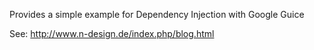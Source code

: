 Provides a simple example for Dependency Injection with Google Guice

See: http://www.n-design.de/index.php/blog.html
